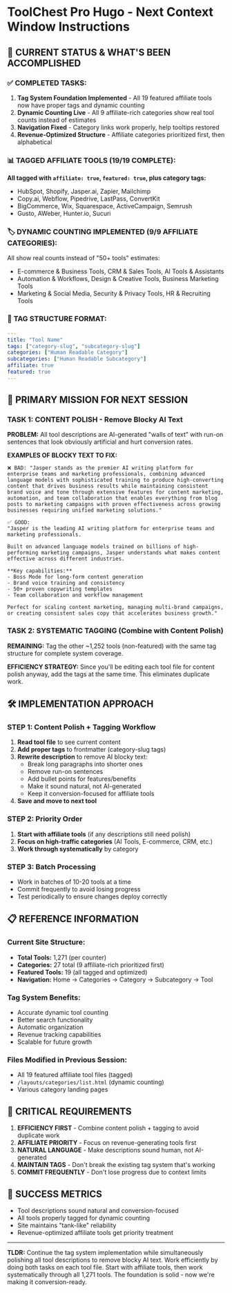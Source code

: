 # ToolChest Pro Hugo - Next Context Window Instructions

## 🎯 CURRENT STATUS & WHAT'S BEEN ACCOMPLISHED

### ✅ **COMPLETED TASKS:**
1. **Tag System Foundation Implemented** - All 19 featured affiliate tools now have proper tags and dynamic counting
2. **Dynamic Counting Live** - All 9 affiliate-rich categories show real tool counts instead of estimates
3. **Navigation Fixed** - Category links work properly, help tooltips restored
4. **Revenue-Optimized Structure** - Affiliate categories prioritized first, then alphabetical

### 📊 **TAGGED AFFILIATE TOOLS (19/19 COMPLETE):**
**All tagged with `affiliate: true`, `featured: true`, plus category tags:**
- HubSpot, Shopify, Jasper.ai, Zapier, Mailchimp
- Copy.ai, Webflow, Pipedrive, LastPass, ConvertKit  
- BigCommerce, Wix, Squarespace, ActiveCampaign, Semrush
- Gusto, AWeber, Hunter.io, Sucuri

### 🏷️ **DYNAMIC COUNTING IMPLEMENTED (9/9 AFFILIATE CATEGORIES):**
All show real counts instead of "50+ tools" estimates:
- E-commerce & Business Tools, CRM & Sales Tools, AI Tools & Assistants
- Automation & Workflows, Design & Creative Tools, Business Marketing Tools
- Marketing & Social Media, Security & Privacy Tools, HR & Recruiting Tools

### 📁 **TAG STRUCTURE FORMAT:**
```yaml
---
title: "Tool Name"
tags: ["category-slug", "subcategory-slug"]
categories: ["Human Readable Category"]
subcategories: ["Human Readable Subcategory"]
affiliate: true
featured: true
---
```

## 🎯 **PRIMARY MISSION FOR NEXT SESSION**

### **TASK 1: CONTENT POLISH - Remove Blocky AI Text**
**PROBLEM:** All tool descriptions are AI-generated "walls of text" with run-on sentences that look obviously artificial and hurt conversion rates.

**EXAMPLES OF BLOCKY TEXT TO FIX:**
```
❌ BAD: "Jasper stands as the premier AI writing platform for enterprise teams and marketing professionals, combining advanced language models with sophisticated training to produce high-converting content that drives business results while maintaining consistent brand voice and tone through extensive features for content marketing, automation, and team collaboration that enables everything from blog posts to marketing campaigns with proven effectiveness across growing businesses requiring unified marketing solutions."

✅ GOOD: 
"Jasper is the leading AI writing platform for enterprise teams and marketing professionals. 

Built on advanced language models trained on billions of high-performing marketing campaigns, Jasper understands what makes content effective across different industries.

**Key capabilities:**
- Boss Mode for long-form content generation
- Brand voice training and consistency
- 50+ proven copywriting templates
- Team collaboration and workflow management

Perfect for scaling content marketing, managing multi-brand campaigns, or creating consistent sales copy that accelerates business growth."
```

### **TASK 2: SYSTEMATIC TAGGING (Combine with Content Polish)**
**REMAINING:** Tag the other ~1,252 tools (non-featured) with the same tag structure for complete system coverage.

**EFFICIENCY STRATEGY:** Since you'll be editing each tool file for content polish anyway, add the tags at the same time. This eliminates duplicate work.

## 🛠️ **IMPLEMENTATION APPROACH**

### **STEP 1: Content Polish + Tagging Workflow**
1. **Read tool file** to see current content
2. **Add proper tags** to frontmatter (category-slug tags)
3. **Rewrite description** to remove AI blocky text:
   - Break long paragraphs into shorter ones
   - Remove run-on sentences
   - Add bullet points for features/benefits
   - Make it sound natural, not AI-generated
   - Keep it conversion-focused for affiliate tools
4. **Save and move to next tool**

### **STEP 2: Priority Order**
1. **Start with affiliate tools** (if any descriptions still need polish)
2. **Focus on high-traffic categories** (AI Tools, E-commerce, CRM, etc.)
3. **Work through systematically** by category

### **STEP 3: Batch Processing**
- Work in batches of 10-20 tools at a time
- Commit frequently to avoid losing progress
- Test periodically to ensure changes deploy correctly

## 📋 **REFERENCE INFORMATION**

### **Current Site Structure:**
- **Total Tools:** 1,271 (per counter)
- **Categories:** 27 total (9 affiliate-rich prioritized first)
- **Featured Tools:** 19 (all tagged and optimized)
- **Navigation:** Home → Categories → Category → Subcategory → Tool

### **Tag System Benefits:**
- Accurate dynamic tool counting
- Better search functionality
- Automatic organization
- Revenue tracking capabilities
- Scalable for future growth

### **Files Modified in Previous Session:**
- All 19 featured affiliate tool files (tagged)
- `/layouts/categories/list.html` (dynamic counting)
- Various category landing pages

## 🚨 **CRITICAL REQUIREMENTS**

1. **EFFICIENCY FIRST** - Combine content polish + tagging to avoid duplicate work
2. **AFFILIATE PRIORITY** - Focus on revenue-generating tools first
3. **NATURAL LANGUAGE** - Make descriptions sound human, not AI-generated
4. **MAINTAIN TAGS** - Don't break the existing tag system that's working
5. **COMMIT FREQUENTLY** - Don't lose progress due to context limits

## 🎯 **SUCCESS METRICS**

- Tool descriptions sound natural and conversion-focused
- All tools properly tagged for dynamic counting
- Site maintains "tank-like" reliability
- Revenue-optimized affiliate tools get priority treatment

---

**TLDR:** Continue the tag system implementation while simultaneously polishing all tool descriptions to remove blocky AI text. Work efficiently by doing both tasks on each tool file. Start with affiliate tools, then work systematically through all 1,271 tools. The foundation is solid - now we're making it conversion-ready.